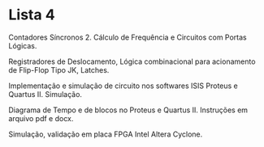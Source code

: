 # Lista 4

Contadores Síncronos 2. Cálculo de Frequência e Circuitos com Portas Lógicas.

Registradores de Deslocamento, Lógica combinacional para acionamento de Flip-Flop Tipo JK, Latches. 

Implementação e simulação de circuito nos softwares ISIS Proteus e Quartus II. Simulação.

Diagrama de Tempo e de blocos no Proteus e Quartus II. Instruções em arquivo pdf e docx.

Simulação, validação em placa FPGA Intel Altera Cyclone.
